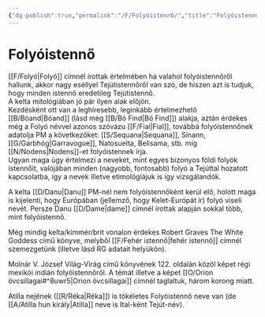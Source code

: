 ```yaml
---
{"dg-publish":true,"permalink":"/F/Folyóistennő/","title":"Folyóistennő","tags":["dg_uploaded"],"created":"2023-11-13T06:15","updated":"2023-11-13T06:15"}
---
```



# Folyóistennő

[[F/Folyó\|Folyó]] címnél írottak értelmében ha valahol folyóistennőről hallunk, akkor nagy eséllyel Tejútistennőről van szó, de hiszen azt is tudjuk, hogy minden istennő eredetileg Tejútistennő.  
A kelta mitológiában jó pár ilyen alak előjön.  
Kezdésként ott van a leghíresebb, leginkább értelmezhető [[B/Bóand\|Bóand]] (lásd még [[B/Bó Find\|Bó Find]]) alakja, aztán érdekes még a Folyó névvel azonos szóvázu [[F/Fial\|Fial]], továbbá folyóistennőnek adatolja PM a következőket: [[S/Sequana\|Sequana]], Sínann, [[G/Garbhóg\|Garravogue]], Natosuelta, Belisama, stb. míg [[N/Nodens\|Nodens]]-et folyóistennek írja.  
Ugyan maga úgy értelmezi a neveket, mint egyes bizonyos földi folyók istennőit, valójában minden (nagyobb, fontosabb) folyó a Tejúttal hozatott kapcsolatba, így a nevek illetve etimológiájuk is így vizsgálandók.  

A kelta [[D/Danu\|Danu]] PM-nél nem folyóistennőként kerül elő, holott maga is kijelenti, hogy Európában (jellemző, hogy Kelet-Európát ír) folyó viseli nevét. Persze Danu [[D/Dame\|dame]] címnél írottak alapján sokkal több, mint folyóistennő.  

Még mindig kelta/kimmér/brit vonalon érdekes Robert Graves The White Goddess című könyve, melyből [[F/Fehér istennő\|fehér istennő]] címnél szemezgetünk (illetve lásd RG adatait helyükön).  

Molnár V. József Világ-Virág című könyvének 122. oldalán közöl képet régi mexikói indián folyóistennőről. A témát illetve a képet [[O/Orion övcsillagai#^8uwr5\|Orion övcsillagai]] címnél taglaltuk, három korong miatt.  

Atilla nejének ([[R/Réka\|Réka]]) is tökéletes Folyóistennő neve van (de [[A/Atilla hun király\|Atilla]] neve is Ital-ként Tejút-név).  
